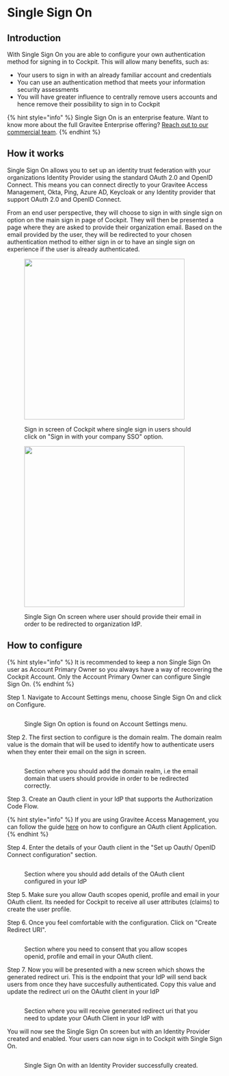 # Single Sign On

## Introduction

With Single Sign On you are able to configure your own authentication method for signing in to Cockpit. This will allow many benefits, such as:

* Your users to sign in with an already familiar account and credentials
* You can use an authentication method that meets your information security assessments
* You will have greater influence to centrally remove users accounts and hence remove their possibility to sign in to Cockpit

{% hint style="info" %}
Single Sign On is an enterprise feature. Want to know more about the full Gravitee Enterprise offering? [Reach out to our commercial team](https://www.gravitee.io/contact-us-cockpit).
{% endhint %}

## How it works

Single Sign On allows you to set up an identity trust federation with your organizations Identity Provider using the standard OAuth 2.0 and OpenID Connect. This means you can connect directly to your Gravitee Access Management, Okta, Ping, Azure AD, Keycloak or any Identity provider that support OAuth 2.0 and OpenID Connect.

From an end user perspective, they will choose to sign in with single sign on option on the main sign in page of Cockpit. They will then be presented a page where they are asked to provide their organization email. Based on the email provided by the user, they will be redirected to your chosen authentication method to either sign in or to have an single sign on experience if the user is already authenticated.

<figure><img src="../.gitbook/assets/image (2).png" alt="" width="375"><figcaption><p>Sign in screen of Cockpit where single sign in users should click on "Sign in with your company SSO" option.</p></figcaption></figure>

<figure><img src="../.gitbook/assets/image (3).png" alt="" width="375"><figcaption><p>Single Sign On screen where user should provide their email in order to be redirected to organization IdP.</p></figcaption></figure>

## How to configure



{% hint style="info" %}
It is recommended to keep a non Single Sign On user as Account Primary Owner so you always have a way of recovering the Cockpit Account. Only the Account Primary Owner can configure Single Sign On.
{% endhint %}

Step 1. Navigate to Account Settings menu, choose Single Sign On and click on Configure.

<figure><img src="../.gitbook/assets/image (14).png" alt=""><figcaption><p>Single Sign On option is found on Account Settings menu.</p></figcaption></figure>

Step 2. The first section to configure is the domain realm. The domain realm value is the domain that will be used to identify how to authenticate users when they enter their email on the sign in screen.

<figure><img src="../.gitbook/assets/image (5).png" alt=""><figcaption><p>Section where you should add the domain realm, i.e the email domain that users should provide in order to be redirected correctly.</p></figcaption></figure>

Step 3. Create an Oauth client in your IdP that supports the Authorization Code Flow.

{% hint style="info" %}
If you are using Gravitee Access Management, you can follow the guide [here](https://documentation.gravitee.io/am/guides/applications) on how to configure an OAuth client Application.
{% endhint %}

Step 4. Enter the details of your Oauth client in the "Set up Oauth/ OpenID Connect configuration" section.

<figure><img src="../.gitbook/assets/image (6).png" alt=""><figcaption><p>Section where you should add details of the OAuth client configured in your IdP</p></figcaption></figure>

Step 5. Make sure you allow Oauth scopes openid, profile and email in your OAuth client. Its needed for Cockpit to receive all user attributes (claims) to create the user profile.

Step 6. Once you feel comfortable with the configuration. Click on "Create Redirect URI".

<figure><img src="../.gitbook/assets/image (9).png" alt=""><figcaption><p>Section where you need to consent that you allow scopes openid, profile and email in your OAuth client.</p></figcaption></figure>

Step 7. Now you will be presented with a new screen which shows the generated redirect uri. This is the endpoint that your IdP will send back users from once they have succesfully authenticated. Copy this value and update the redirect uri on the OAutht client in your IdP

<figure><img src="../.gitbook/assets/image (10).png" alt=""><figcaption><p>Section where you will receive generated redirect uri that you need to update your OAuth Client in your IdP with</p></figcaption></figure>

You will now see the Single Sign On screen but with an Identity Provider created and enabled. Your users can now sign in to Cockpit with Single Sign On.

<figure><img src="../.gitbook/assets/image (13).png" alt=""><figcaption><p>Single Sign On with an Identity Provider successfully created.</p></figcaption></figure>

